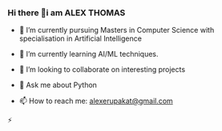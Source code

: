 ### Hi there 👋i am ALEX THOMAS

- 🔭 I’m currently pursuing Masters in Computer Science with specialisation in Artificial Intelligence
- 🌱 I’m currently learning AI/ML techniques.
- 👯 I’m looking to collaborate on interesting projects

- 💬 Ask me about Python
- 📫 How to reach me: alexerupakat@gmail.com
                     
 ⚡ 


